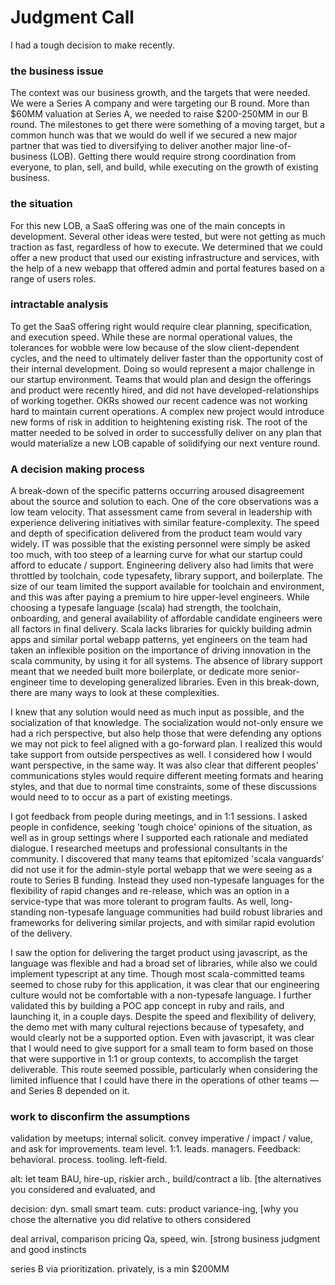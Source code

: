 # Judgment Call

I had a tough decision to make recently. 

### the business issue

The context was our business growth, and the targets that were needed.  We were a Series A company and were targeting our B round. More than $60MM valuation at Series A, we needed to raise $200-250MM in our B round.  The milestones to get there were something of a moving target, but a common hunch was that we would do well if we secured a new major partner that was tied to diversifying to deliver another major line-of-business (LOB).  Getting there would require strong coordination from everyone, to plan, sell, and build, while executing on the growth of existing business.

### the situation

For this new LOB, a SaaS offering was one of the main concepts in development.  Several other ideas were tested, but were not getting as much traction as fast, regardless of how to execute. We determined that we could offer a new product that used our existing infrastructure and services, with the help of a new webapp that offered admin and portal features based on a range of users roles.

### intractable analysis

To get the SaaS offering right would require clear planning, specification, and execution speed.  While these are normal operational values, the tolerances for wobble were low because of the slow client-dependent cycles, and the need to ultimately deliver faster than the opportunity cost of their internal development.  Doing so would represent a major challenge in our startup environment.  Teams that would plan and design the offerings and product were recently hired, and did not have developed-relationships of working together.  OKRs showed our recent cadence was not working hard to maintain current operations.  A complex new project would introduce new forms of risk in addition to heightening existing risk.   The root of the matter needed to be solved in order to successfully deliver on any plan that would materialize a new LOB capable of solidifying our next venture round.

### A decision making process

A break-down of the specific patterns occurring aroused disagreement about the source and solution to each.  One of the core observations was a low team velocity.  That assessment came from several in leadership with experience delivering initiatives with similar feature-complexity.   The speed and depth of specification delivered from the product team would vary widely. IT was possible that the existing personnel were simply be asked too much, with too steep of a learning curve for what our startup could afford to educate / support.  Engineering delivery also had limits that were throttled by toolchain, code typesafety, library support, and boilerplate.  The size of our team limited the support available for toolchain and environment, and this was after paying a premium to hire upper-level engineers.  While choosing a typesafe language (scala) had strength, the toolchain, onboarding, and general availability of affordable candidate engineers were all factors in final delivery.  Scala lacks libraries for quickly building admin apps and similar portal webapp patterns, yet engineers on the team had taken an inflexible position on the importance of driving innovation in the scala community, by using it for all systems.  The absence of library support meant that we needed built more boilerplate, or dedicate more senior-engineer time to developing generalized libraries.  Even in this break-down, there are many ways to look at these complexities.

I knew that any solution would need as much input as possible, and the socialization of that knowledge.  The socialization would not-only ensure we had a rich perspective, but also help those that were defending any options we may not pick to feel aligned with a go-forward plan.  I realized this would take support from outside perspectives as well.  I considered how I would want perspective, in the same way.  It was also clear that different peoples' communications styles would require different meeting formats and hearing styles, and that due to normal time constraints, some of these discussions would need to to occur as a part of existing meetings.

I got feedback from people during meetings, and in 1:1 sessions.  I asked people in confidence, seeking 'tough choice' opinions of the situation, as well as in group settings where I supported each rationale and mediated dialogue.  I researched meetups and professional consultants in the community.  I discovered that many teams that epitomized 'scala vanguards' did not use it for the admin-style portal webapp that we were seeing as a route to Series B funding.  Instead they used non-typesafe languages for the flexibility of rapid changes and re-release, which was an option in a service-type that was more tolerant to program faults.  As well, long-standing non-typesafe language communities had build robust libraries and frameworks for delivering similar projects, and with similar rapid evolution of the delivery. 

I saw the option for delivering the target product using javascript, as the language was flexible and had a broad set of libraries, while also we could implement typescript at any time.  Though most scala-committed teams seemed to chose ruby for this application, it was clear that our engineering culture would not be comfortable with a non-typesafe language.  I further validated this by building a POC app concept in ruby and rails, and launching it, in a couple days.  Despite the speed and flexibility of delivery, the demo met with many cultural rejections because of typesafety, and would clearly not be a supported option.  Even with javascript, it was clear that I would need to give support for a small team to form based on those that were supportive in 1:1 or group contexts, to accomplish the target deliverable.   This route seemed possible, particularly when considering the limited influence that I could have there in the operations of other teams — and Series B depended on it. 

### work to disconfirm the assumptions

validation by meetups; internal solicit.   convey imperative / impact / value, and ask for improvements.  team level.  1:1. leads. managers.   Feedback: behavioral. process. tooling. left-field.

alt: let team BAU, hire-up, riskier arch., build/contract a lib.  [the alternatives you considered and evaluated, and

decision: dyn. small smart team.  cuts: product variance-ing,    [why you chose the alternative you did relative to others considered

deal arrival, comparison pricing Qa, speed, win.  [strong business judgment and good instincts

series B via prioritization.  privately, is a min $200MM




